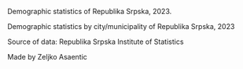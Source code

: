 Demographic statistics of Republika Srpska, 2023.

Demographic statistics by city/municipality of Republika Srpska, 2023

Source of data: Republika Srpska Institute of Statistics

Made by Zeljko Asaentic

